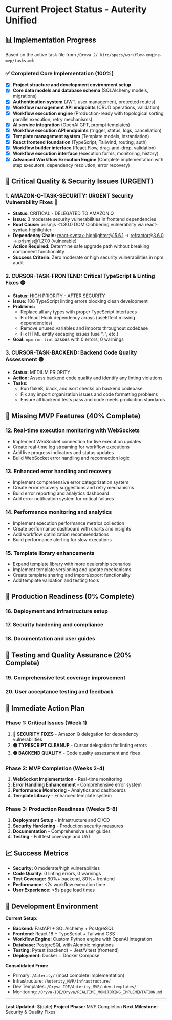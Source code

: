 # Current Project Status - Auterity Unified

## 📊 Implementation Progress

Based on the active task file from `/Dryva 2/.kiro/specs/workflow-engine-mvp/tasks.md`:

### ✅ Completed Core Implementation (100%)

- [x] **Project structure and development environment setup**
- [x] **Core data models and database schema** (SQLAlchemy models, migrations)
- [x] **Authentication system** (JWT, user management, protected routes)
- [x] **Workflow management API endpoints** (CRUD operations, validation)
- [x] **Workflow execution engine** (Production-ready with topological sorting, parallel execution, retry mechanisms)
- [x] **AI service integration** (OpenAI GPT, prompt templates)
- [x] **Workflow execution API endpoints** (trigger, status, logs, cancellation)
- [x] **Template management system** (Template models, instantiation)
- [x] **React frontend foundation** (TypeScript, Tailwind, routing, auth)
- [x] **Workflow builder interface** (React Flow, drag-and-drop, validation)
- [x] **Workflow execution interface** (execution forms, monitoring, history)
- [x] **Advanced Workflow Execution Engine** (Complete implementation with step executors, dependency resolution, error recovery)

## 🔴 Critical Quality & Security Issues (URGENT)

### 1. **AMAZON-Q-TASK-SECURITY: URGENT Security Vulnerability Fixes** 🔴
- **Status:** CRITICAL - DELEGATED TO AMAZON Q
- **Issue:** 3 moderate security vulnerabilities in frontend dependencies
- **Root Cause:** prismjs <1.30.0 DOM Clobbering vulnerability via react-syntax-highlighter
- **Dependency Chain:** react-syntax-highlighter@15.6.1 → refractor@3.6.0 → prismjs@1.27.0 (vulnerable)
- **Action Required:** Determine safe upgrade path without breaking component functionality
- **Success Criteria:** Zero moderate or high security vulnerabilities in npm audit

### 2. **CURSOR-TASK-FRONTEND: Critical TypeScript & Linting Fixes** 🟡
- **Status:** HIGH PRIORITY - AFTER SECURITY
- **Issue:** 108 TypeScript linting errors blocking clean development
- **Problems:**
  - Replace all `any` types with proper TypeScript interfaces
  - Fix React Hook dependency arrays (useEffect missing dependencies)
  - Remove unused variables and imports throughout codebase
  - Fix HTML entity escaping issues (use &quot;, &apos;, etc.)
- **Goal:** `npm run lint` passes with 0 errors, 0 warnings

### 3. **CURSOR-TASK-BACKEND: Backend Code Quality Assessment** 🟡
- **Status:** MEDIUM PRIORITY
- **Action:** Assess backend code quality and identify any linting violations
- **Tasks:**
  - Run flake8, black, and isort checks on backend codebase
  - Fix any import organization issues and code formatting problems
  - Ensure all backend tests pass and code meets production standards

## 🚧 Missing MVP Features (40% Complete)

### 12. Real-time execution monitoring with WebSockets
- Implement WebSocket connection for live execution updates
- Create real-time log streaming for workflow executions
- Add live progress indicators and status updates
- Build WebSocket error handling and reconnection logic

### 13. Enhanced error handling and recovery
- Implement comprehensive error categorization system
- Create error recovery suggestions and retry mechanisms
- Build error reporting and analytics dashboard
- Add error notification system for critical failures

### 14. Performance monitoring and analytics
- Implement execution performance metrics collection
- Create performance dashboard with charts and insights
- Add workflow optimization recommendations
- Build performance alerting for slow executions

### 15. Template library enhancements
- Expand template library with more dealership scenarios
- Implement template versioning and update mechanisms
- Create template sharing and import/export functionality
- Add template validation and testing tools

## 🚀 Production Readiness (0% Complete)

### 16. Deployment and infrastructure setup
### 17. Security hardening and compliance
### 18. Documentation and user guides

## 🧪 Testing and Quality Assurance (20% Complete)

### 19. Comprehensive test coverage improvement
### 20. User acceptance testing and feedback

## 🎯 Immediate Action Plan

### Phase 1: Critical Issues (Week 1)
1. **🔴 SECURITY FIXES** - Amazon Q delegation for dependency vulnerabilities
2. **🟡 TYPESCRIPT CLEANUP** - Cursor delegation for linting errors
3. **🟡 BACKEND QUALITY** - Code quality assessment and fixes

### Phase 2: MVP Completion (Weeks 2-4)
1. **WebSocket Implementation** - Real-time monitoring
2. **Error Handling Enhancement** - Comprehensive error system
3. **Performance Monitoring** - Analytics and dashboards
4. **Template Library** - Enhanced template system

### Phase 3: Production Readiness (Weeks 5-8)
1. **Deployment Setup** - Infrastructure and CI/CD
2. **Security Hardening** - Production security measures
3. **Documentation** - Comprehensive user guides
4. **Testing** - Full test coverage and UAT

## 📈 Success Metrics

- **Security:** 0 moderate/high vulnerabilities
- **Code Quality:** 0 linting errors, 0 warnings
- **Test Coverage:** 80%+ backend, 80%+ frontend
- **Performance:** <2s workflow execution time
- **User Experience:** <5s page load times

## 🔧 Development Environment

**Current Setup:**
- **Backend:** FastAPI + SQLAlchemy + PostgreSQL
- **Frontend:** React 18 + TypeScript + Tailwind CSS
- **Workflow Engine:** Custom Python engine with OpenAI integration
- **Database:** PostgreSQL with Alembic migrations
- **Testing:** Pytest (backend) + Jest/Vitest (frontend)
- **Deployment:** Docker + Docker Compose

**Consolidated From:**
- Primary: `/Auterity/` (most complete implementation)
- Infrastructure: `/Auterity_MVP/infrastructure/`
- Dev Templates: `/Dryva-IDE/Auterity_MVP/.dev-templates/`
- Monitoring: `/Dryva-IDE/Dryva/REALTIME_MONITORING_IMPLEMENTATION.md`

---

**Last Updated:** $(date)
**Project Phase:** MVP Completion
**Next Milestone:** Security & Quality Fixes